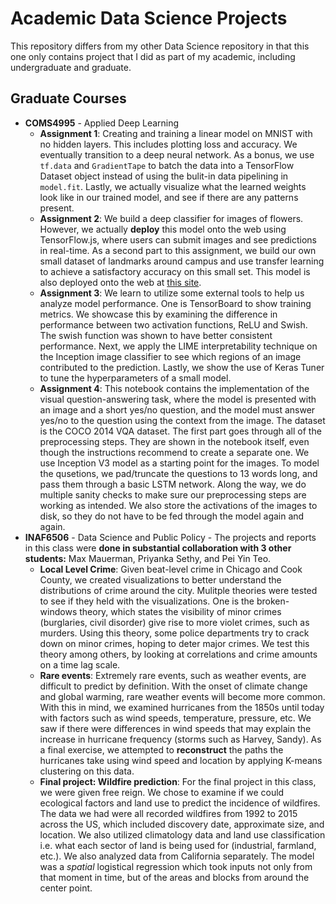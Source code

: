 # Academic Data Science Projects
This repository differs from my other Data Science repository in that this one only contains project that I did as part of my academic, including undergraduate and graduate. 

## Graduate Courses
- **COMS4995** - Applied Deep Learning
    - **Assignment 1**: Creating and training a linear model on MNIST with no hidden layers. This includes plotting loss and accuracy. We eventually transition to a deep neural network. As a bonus, we use `tf.data` and `GradientTape` to batch the data into a TensorFlow Dataset object instead of using the bulit-in data pipelining in `model.fit`. Lastly, we actually visualize what the learned weights look like in our trained model, and see if there are any patterns present.
    - **Assignment 2**: We build a deep classifier for images of flowers. However, we actually **deploy** this model onto the web using TensorFlow.js, where users can submit images and see predictions in real-time. As a second part to this assignment, we build our own small dataset of landmarks around campus and use transfer learning to achieve a satisfactory accuracy on this small set. This model is also deployed onto the web at [this site](http://mughilm.github.io/COMS4995-ADL/).
    - **Assignment 3**: We learn to utilize some external tools to help us analyze model performance. One is TensorBoard to show training metrics. We showcase this by examining the difference in performance between two activation functions, ReLU and Swish. The swish function was shown to have better consistent performance. Next, we apply the LIME interpretability technique on the Inception image classifier to see which regions of an image contributed to the prediction. Lastly, we show the use of Keras Tuner to tune the hyperparameters of a small model.
    - **Assignment 4**: This notebook contains the implementation of the visual question-answering task, where the model is presented with an image and a short yes/no question, and the model must answer yes/no to the question using the context from the image. The dataset is the COCO 2014 VQA dataset. The first part goes through all of the preprocessing steps. They are shown in the notebook itself, even though the instructions recommend to create a separate one. We use Inception V3 model as a starting point for the images. To model the qusetions, we pad/truncate the questions to 13 words long, and pass them through a basic LSTM network. Along the way, we do multiple sanity checks to make sure our preprocessing steps are working as intended. We also store the activations of the images to disk, so they do not have to be fed through the model again and again.
- **INAF6506** - Data Science and Public Policy - The projects and reports in this class were **done in substantial collaboration with 3 other students:** Max Mauerman, Priyanka Sethy, and Pei Yin Teo.
    - **Local Level Crime**: Given beat-level crime in Chicago and Cook County, we created visualizations to better understand the distributions of crime around the city. Mulitple theories were tested to see if they held with the visualizations. One is the broken-windows theory, which states the visibility of minor crimes (burglaries, civil disorder) give rise to more violet crimes, such as murders. Using this theory, some police departments try to crack down on minor crimes, hoping to deter major crimes. We test this theory among others, by looking at correlations and crime amounts on a time lag scale.
    - **Rare events**: Extremely rare events, such as weather events, are difficult to predict by definition. With the onset of climate change and global warming, rare weather events will become more common. With this in mind, we examined hurricanes from the 1850s until today with factors such as wind speeds, temperature, pressure, etc. We saw if there were differences in wind speeds that may explain the increase in hurricane frequency (storms such as Harvey, Sandy). As a final exercise, we attempted to **reconstruct** the paths the hurricanes take using wind speed and location by applying K-means clustering on this data.
    - **Final project: Wildfire prediction**: For the final project in this class, we were given free reign. We chose to examine if we could ecological factors and land use to predict the incidence of wildfires. The data we had were all recorded wildfires from 1992 to 2015 across the US, which included discovery date, approximate size, and location. We also utilized climatology data and land use classification i.e. what each sector of land is being used for (industrial, farmland, etc.). We also analyzed data from California separately. The model was a _spatial_ logistical regression which took inputs not only from that moment in time, but of the areas and blocks from around the center point.
